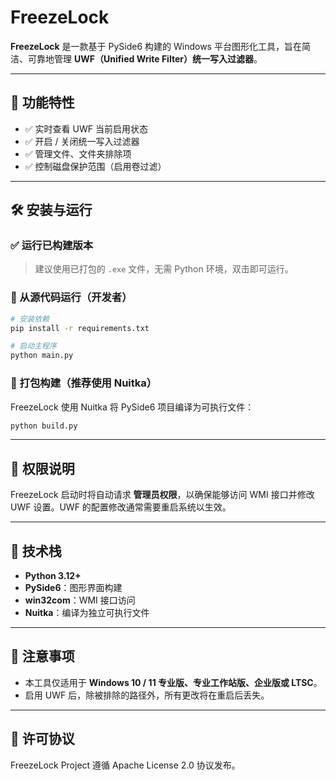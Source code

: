 # FreezeLock

**FreezeLock** 是一款基于 PySide6 构建的 Windows 平台图形化工具，旨在简洁、可靠地管理 **UWF（Unified Write Filter）统一写入过滤器**。

---

## 🎯 功能特性

- ✅ 实时查看 UWF 当前启用状态
- ✅ 开启 / 关闭统一写入过滤器
- ✅ 管理文件、文件夹排除项
- ✅ 控制磁盘保护范围（启用卷过滤）

---

## 🛠 安装与运行

### ✅ 运行已构建版本

> 建议使用已打包的 `.exe` 文件，无需 Python 环境，双击即可运行。

### 🔧 从源代码运行（开发者）

```bash
# 安装依赖
pip install -r requirements.txt

# 启动主程序
python main.py
```

### 🧊 打包构建（推荐使用 Nuitka）

FreezeLock 使用 Nuitka 将 PySide6 项目编译为可执行文件：

```bash
python build.py
```

---

## 🔐 权限说明

FreezeLock 启动时将自动请求 **管理员权限**，以确保能够访问 WMI 接口并修改 UWF 设置。UWF 的配置修改通常需要重启系统以生效。

---

## 🧱 技术栈

* **Python 3.12+**
* **PySide6**：图形界面构建
* **win32com**：WMI 接口访问
* **Nuitka**：编译为独立可执行文件

---

## 📌 注意事项

* 本工具仅适用于 **Windows 10 / 11 专业版、专业工作站版、企业版或 LTSC**。
* 启用 UWF 后，除被排除的路径外，所有更改将在重启后丢失。

---

## 📄 许可协议

FreezeLock Project 遵循 Apache License 2.0 协议发布。

